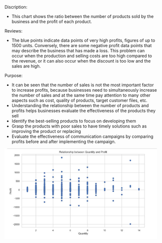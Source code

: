 Discription: 
- This chart shows the ratio between the number of products sold by the business and the profit of each product.

Reviews: 
- The blue points indicate data points of very high profits, figures of up to 1500 units. Conversely, there are some negative profit data points that may describe the business that has made a loss. This problem can occur when the production and selling costs are too high compared to the revenue, or it can also occur when the discount is too low and the sales are high.

Purpose: 
- It can be seen that the number of sales is not the most important factor to increase profits, because businesses need to simultaneously increase the number of sales and at the same time pay attention to many other aspects such as cost, quality of products, target customer files, etc.
- Understanding the relationship between the number of products and profits helps businesses evaluate the effectiveness of the products they sell
- Identify the best-selling products to focus on developing them
- Grasp the products with poor sales to have timely solutions such as improving the product or replacing
- Evaluate the effectiveness of communication campaigns by comparing profits before and after implementing the campaign.

![Scatter Plot Chart](image/scatterplot.jpg)
